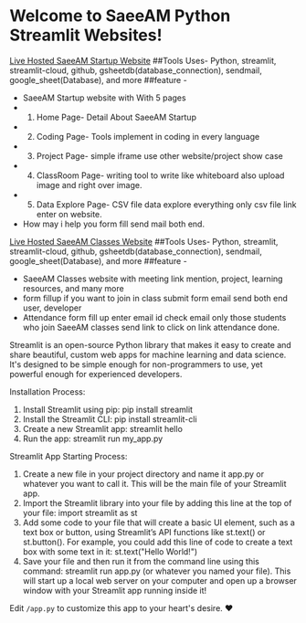 # Welcome to SaeeAM Python Streamlit Websites!


[Live Hosted SaeeAM Startup Website](https://saeeam.streamlit.app/)
##Tools Uses- 
Python, streamlit, streamlit-cloud, github, gsheetdb(database_connection), sendmail, google_sheet(Database), and more
##feature -
- SaeeAM Startup website with With 5 pages
- 1. Home Page- Detail About SaeeAM Startup
- 2. Coding Page- Tools implement in coding in every language
- 3. Project Page- simple iframe use other website/project show case
- 4. ClassRoom Page- writing tool to write like whiteboard also upload image and right over image.
- 5. Data Explore Page- CSV file data explore everything only csv file link enter on website.
- How may i help you form fill send mail both end.

  
[Live Hosted SaeeAM Classes Website](https://saeeam-classes.streamlit.app/)
##Tools Uses- 
Python, streamlit, streamlit-cloud, github, gsheetdb(database_connection), sendmail, google_sheet(Database), and more
##feature -
- SaeeAM Classes website with meeting link mention, project, learning resources, and many more
- form fillup if you want to join in class submit form email send both end user, developer
- Attendance form fill up enter email id check email only those students who join SaeeAM classes send link to click on link attendance done. 

Streamlit is an open-source Python library that makes it easy to create and share beautiful, custom web apps for machine learning and data science. It's designed to be simple enough for non-programmers to use, yet powerful enough for experienced developers.

Installation Process:

1. Install Streamlit using pip: 
    pip install streamlit 
2. Install the Streamlit CLI: 
    pip install streamlit-cli 
3. Create a new Streamlit app: 
    streamlit hello 
4. Run the app: 
    streamlit run my_app.py 


Streamlit App Starting Process:
1. Create a new file in your project directory and name it app.py or whatever you want to call it. This will be the main file of your Streamlit app. 
2. Import the Streamlit library into your file by adding this line at the top of your file: import streamlit as st 
3. Add some code to your file that will create a basic UI element, such as a text box or button, using Streamlit’s API functions like st.text() or st.button(). For example, you could add this line of code to create a text box with some text in it: st.text("Hello World!") 
4. Save your file and then run it from the command line using this command: streamlit run app.py (or whatever you named your file). This will start up a local web server on your computer and open up a browser window with your Streamlit app running inside it!

Edit `/app.py` to customize this app to your heart's desire. :heart:


